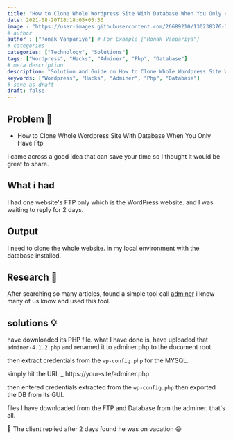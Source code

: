 ```yaml
---
title: "How to Clone Whole Wordpress Site With Database When You Only Have Ftp"
date: 2021-08-20T18:18:05+05:30
image : "https://user-images.githubusercontent.com/26689210/130238376-7d9cdc20-90f7-4d73-a59f-02b9a9f14198.png"
# author
author : ["Ronak Vanpariya"] # For Example ["Ronak Vanpariya"]
# categories
categories: ["Technology", "Solutions"]
tags: ["Wordpress", "Hacks", "Adminer", "Php", "Database"]
# meta description
description: "Solution and Guide on How to Clone Whole Wordpress Site With Database When You Only Have Ftp"
keywords: ["Wordpress", "Hacks", "Adminer", "Php", "Database"]
# save as draft
draft: false
---
```


## Problem :thinking:
- How to Clone Whole Wordpress Site With Database When You Only Have Ftp

I came across a good idea that can save your time so I thought it would be great to share.

## What i had
I had one website's FTP only which is the WordPress website. and I was waiting to reply for 2 days.

## Output
I need to clone the whole website. in my local environment with the database installed.

## Research :book:
After searching so many articles, found a simple tool call [adminer](https://www.adminer.org/) i know many of us know and used this tool. 

## solutions :bulb:

have downloaded its PHP file. what I have done is, have uploaded that `adminer-4.1.2.php`  and renamed it to adminer.php to the document root. 

then extract credentials from the `wp-config.php` for the MYSQL.

simply hit the URL _ https://your-site/adminer.php

then entered credentials extracted from the `wp-config.php` then exported the DB from its GUI.

files I have downloaded from the FTP and Database from the adminer. that's all. 

:tada: The client replied after 2 days found he was on vacation :smile:

